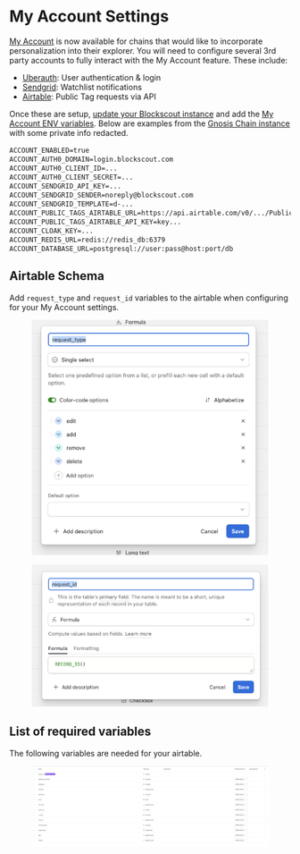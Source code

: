 # My Account Settings

[My Account](../../for-users/my-account/) is now available for chains that would like to incorporate personalization into their explorer. You will need to configure several 3rd party accounts to fully interact with the My Account feature. These include:

* [Uberauth](https://hexdocs.pm/ueberauth/readme.html): User authentication & login
* [Sendgrid](https://sendgrid.com/): Watchlist notifications
* [Airtable](https://www.airtable.com/): Public Tag requests via API

Once these are setup, [update your Blockscout instance](../deployment/manual-old-ui/) and add the [My Account ENV variables](../information-and-settings/env-variables.md#account-related-env-variables). Below are examples from the [Gnosis Chain instance](https://blockscout.com/xdai/mainnet) with some private info redacted.

```
ACCOUNT_ENABLED=true
ACCOUNT_AUTH0_DOMAIN=login.blockscout.com
ACCOUNT_AUTH0_CLIENT_ID=...
ACCOUNT_AUTH0_CLIENT_SECRET=...
ACCOUNT_SENDGRID_API_KEY=...
ACCOUNT_SENDGRID_SENDER=noreply@blockscout.com
ACCOUNT_SENDGRID_TEMPLATE=d-...
ACCOUNT_PUBLIC_TAGS_AIRTABLE_URL=https://api.airtable.com/v0/.../Public%20Tags
ACCOUNT_PUBLIC_TAGS_AIRTABLE_API_KEY=key...
ACCOUNT_CLOAK_KEY=...
ACCOUNT_REDIS_URL=redis://redis_db:6379
ACCOUNT_DATABASE_URL=postgresql://user:pass@host:port/db
```

## Airtable Schema

Add `request_type` and `request_id` variables to the airtable when configuring for your My Account settings.

<figure><img src="../../.gitbook/assets/image (16).png" alt=""><figcaption></figcaption></figure>

<figure><img src="../../.gitbook/assets/image (17).png" alt=""><figcaption></figcaption></figure>

## List of required variables

The following variables are needed for your airtable.

<figure><img src="../../.gitbook/assets/image (18).png" alt=""><figcaption></figcaption></figure>

